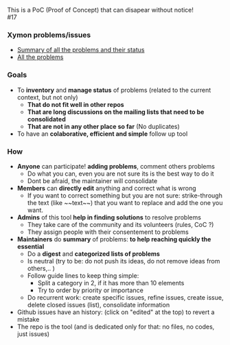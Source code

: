 This is a PoC (Proof of Concept) that can disapear without notice!  
#17

### Xymon problems/issues
- [Summary of all the problems and their status](https://github.com/xymon-monitoring/problem-solving/issues/1)
- [All the problems](https://github.com/xymon-monitoring/problem-solving/issues)


### Goals
- To **inventory** and **manage status** of problems (related to the current context, but not only)
  -  **That do not fit well in other repos**
  -  **That are long discussions on the mailing lists that need to be consolidated** 
  -  **That are not in any other place so far** (No duplicates)
- To have an  **colaborative, efficient and simple** follow up tool

### How
- **Anyone** can participate! **adding problems**, comment others problems
  - Do what you can, even you are not sure its is the best way to do it
  - Dont be afraid, the maintainer will consolidate 
- **Members** can **directly edit** anything and correct what is wrong
  - If you want to correct something but you are not sure: strike-through the text (like \~\~text\~\~) that you want to replace and add the one you want.  
- **Admins** of this tool **help in finding solutions** to resolve problems
  - They take care of the community and its volunteers (rules, CoC ?)
  - They assign people with their consentement to problems 
- **Maintainers** do **summary** of problems: **to help reaching quickly the essential** 
  - Do a **digest** and **categorized lists of problems**
  - Is neutral (try to be: do not push its ideas, do not remove ideas from others,.. )
  - Follow guide lines to keep thing simple:
    - Split a category in 2, if it has more than 10 elements 
    - Try to order by priority or importance
  - Do recurrent work: create specific issues, refine issues, create issue, delete closed issues (list), consolidate information
- Github issues have an history: (click on "edited" at the top) to revert a mistake 
- The repo is the tool (and is dedicated only for that: no files, no codes, just issues)

 

